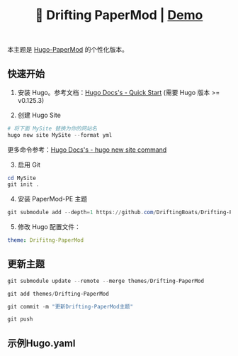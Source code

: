 <h1 align=center>🚧 Drifting PaperMod | <a href="https://blog.drifting.boats" rel="nofollow">Demo</a></h1>

<br>

本主题是 [Hugo-PaperMod](https://github.com/adityatelange/hugo-PaperMod) 的个性化版本。

## 快速开始

1. 安装 Hugo。参考文档：[Hugo Docs's - Quick Start](https://gohugo.io/getting-started/quick-start/)
   (需要 Hugo 版本 >= v0.125.3)

2. 创建 Hugo Site

```powershell
# 将下面 MySite 替换为你的网站名
hugo new site MySite --format yml
```

更多命令参考：[Hugo Docs's - hugo new site command](https://gohugo.io/commands/hugo_new_site/#synopsis)

3. 启用 Git

```powershell
cd MySite
git init .
```

4. 安装 PaperMod-PE 主题

```powershell
git submodule add --depth=1 https://github.com/DriftingBoats/Drifting-PaperMod.git themes/Drifting-PaperMod
```

5. 修改 Hugo 配置文件：

```yaml
theme: Drifitng-PaperMod
```

## 更新主题

```powershell
git submodule update --remote --merge themes/Drifting-PaperMod

git add themes/Drifting-PaperMod

git commit -m "更新Drifting-PaperMod主题"

git push
```

## 示例Hugo.yaml

